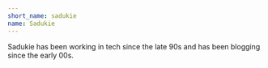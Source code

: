```yaml
---
short_name: sadukie
name: Sadukie
---
```


Sadukie has been working in tech since the late 90s and has been blogging since the early 00s.